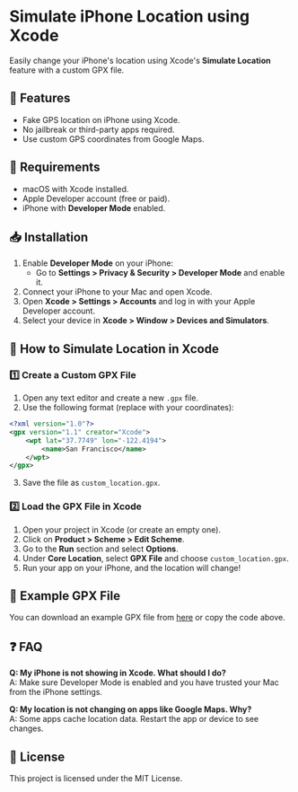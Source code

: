 # Simulate iPhone Location using Xcode

Easily change your iPhone's location using Xcode's **Simulate Location** feature with a custom GPX file.

## 🚀 Features
- Fake GPS location on iPhone using Xcode.
- No jailbreak or third-party apps required.
- Use custom GPS coordinates from Google Maps.

## 📌 Requirements
- macOS with Xcode installed.
- Apple Developer account (free or paid).
- iPhone with **Developer Mode** enabled.

## 📥 Installation
1. Enable **Developer Mode** on your iPhone:
   - Go to **Settings > Privacy & Security > Developer Mode** and enable it.
2. Connect your iPhone to your Mac and open Xcode.
3. Open **Xcode > Settings > Accounts** and log in with your Apple Developer account.
4. Select your device in **Xcode > Window > Devices and Simulators**.

## 📍 How to Simulate Location in Xcode
### 1️⃣ Create a Custom GPX File
1. Open any text editor and create a new `.gpx` file.
2. Use the following format (replace with your coordinates):

```xml
<?xml version="1.0"?>
<gpx version="1.1" creator="Xcode">
    <wpt lat="37.7749" lon="-122.4194">
        <name>San Francisco</name>
    </wpt>
</gpx>
```

3. Save the file as `custom_location.gpx`.

### 2️⃣ Load the GPX File in Xcode
1. Open your project in Xcode (or create an empty one).
2. Click on **Product > Scheme > Edit Scheme**.
3. Go to the **Run** section and select **Options**.
4. Under **Core Location**, select **GPX File** and choose `custom_location.gpx`.
5. Run your app on your iPhone, and the location will change!

## 📌 Example GPX File
You can download an example GPX file from [here](./custom_location.gpx) or copy the code above.

## ❓ FAQ
**Q: My iPhone is not showing in Xcode. What should I do?**  
A: Make sure Developer Mode is enabled and you have trusted your Mac from the iPhone settings.

**Q: My location is not changing on apps like Google Maps. Why?**  
A: Some apps cache location data. Restart the app or device to see changes.

## 📜 License
This project is licensed under the MIT License.

